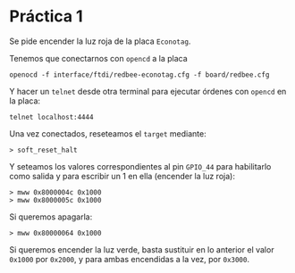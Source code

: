 # Práctica 1

Se pide encender la luz roja de la placa `Econotag`.

Tenemos que conectarnos con `opencd` a la placa

~~~
openocd -f interface/ftdi/redbee-econotag.cfg -f board/redbee.cfg
~~~

Y hacer un `telnet` desde otra terminal para ejecutar órdenes con `opencd` en la placa:

~~~
telnet localhost:4444
~~~

Una vez conectados, reseteamos el `target` mediante:

~~~
> soft_reset_halt
~~~

Y seteamos los valores correspondientes al pin `GPIO_44` para habilitarlo como salida y para escribir un 1 en ella (encender la luz roja):

~~~
> mww 0x8000004c 0x1000
> mww 0x8000005c 0x1000
~~~

Si queremos apagarla:

~~~
> mww 0x80000064 0x1000
~~~

Si queremos encender la luz verde, basta sustituir en lo anterior el valor `0x1000` por `0x2000`, y para ambas encendidas a la vez, por `0x3000`.
